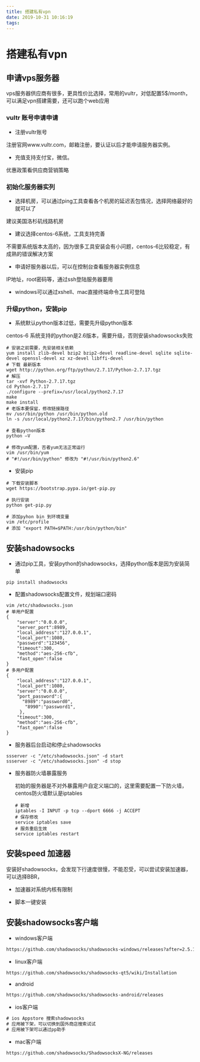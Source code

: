 ```yaml
---
title: 搭建私有vpn
date: 2019-10-31 10:16:19
tags:
---
```


# 搭建私有vpn

## 申请vps服务器

vps服务器供应商有很多，更具性价比选择，常用的vultr，对低配置5$/month，可以满足vpn搭建需要，还可以跑个web应用

### vultr 账号申请申请

- 注册vultr账号

注册官网www.vultr.com，邮箱注册，要认证以后才能申请服务器实例。

- 充值支持支付宝，微信。

优惠政策看供应商营销策略

### 初始化服务器实列

- 选择机房，可以通过ping工具查看各个机房的延迟丢包情况，选择网络最好的就可以了
  
建议美国洛杉矶线路机房

- 建议选择centos-6系统，工具支持完善

不需要系统版本太高的，因为很多工具安装会有小问题，centos-6比较稳定，有成熟的错误解决方案

- 申请好服务器以后，可以在控制台查看服务器实例信息

IP地址，root密码等，通过ssh登陆服务器要用

- windows可以通过xshell、mac直接终端命令工具可登陆

### 升级python，安装pip

- 系统默认python版本过低，需要先升级python版本

centos-6 系统支持的python是2.6版本，需要升级，否则安装shadowsocks失败
```shell
# 安装之前需要，先安装相关依赖
yum install zlib-devel bzip2 bzip2-devel readline-devel sqlite sqlite-devel openssl-devel xz xz-devel libffi-devel
# 下载 最新版本
wget http://python.org/ftp/python/2.7.17/Python-2.7.17.tgz
# 解压
tar -xvf Python-2.7.17.tgz
cd Python-2.7.17
./configure --prefix=/usr/local/python2.7.17
make
make install
# 老版本要保留，修改链接路径
mv /usr/bin/python /usr/bin/python.old
ln -s /usr/local/python2.7.17/bin/python2.7 /usr/bin/python

# 查看python版本
python –V

# 修改yum配置，否者yum无法正常运行
vim /usr/bin/yum
# "#!/usr/bin/python" 修改为 "#!/usr/bin/python2.6"
```

- 安装pip
```shell
# 下载安装脚本
wget https://bootstrap.pypa.io/get-pip.py

# 执行安装
python get-pip.py

# 添加pyhon bin 到环境变量
vim /etc/profile
# 添加 "export PATH=$PATH:/usr/bin/python/bin"
```

## 安装shadowsocks

- 通过pip工具，安装python的shadowsocks，选择python版本是因为安装简单
  
```shell
pip install shadowsocks
```

- 配置shadowsocks配置文件，规划端口密码

```shell
vim /etc/shadowsocks.json
# 单用户配置
{
    "server":"0.0.0.0",
    "server_port":8989,
    "local_address":"127.0.0.1",
    "local_port":1080,
    "password":"123456",
    "timeout":300,
    "method":"aes-256-cfb",
    "fast_open":false
}
# 多用户配置
{
    "local_address":"127.0.0.1",
    "local_port":1080,
    "server":"0.0.0.0",
    "port_password":{      
      "8989":"password0",  
       "8990":"password1",  
     },
    "timeout":300,
    "method":"aes-256-cfb",
    "fast_open":false
}
```

- 服务器后台启动和停止shadowsocks
  
```shell
ssserver -c "/etc/shadowsocks.json" -d start
ssserver -c "/etc/shadowsocks.json" -d stop
```

- 服务器防火墙暴露服务
  
  初始的服务器是不对外暴露用户自定义端口的，这里需要配置一下防火墙，centos防火墙默认是iptables
  ```shell
  # 新增
  iptables -I INPUT -p tcp --dport 6666 -j ACCEPT
  # 保存修改
  service iptables save
  # 服务重启生效
  service iptables restart
  ```

## 安装speed 加速器

安装好shadowsocks，会发现下行速度很慢，不能忍受，可以尝试安装加速器，可以选择BBR，

- 加速器对系统内核有限制

- 脚本一键安装

## 安装shadowsocks客户端

- windows客户端
  
```html
https://github.com/shadowsocks/shadowsocks-windows/releases?after=2.5.1
```

- linux客户端

```html
https://github.com/shadowsocks/shadowsocks-qt5/wiki/Installation
```

- android

```html
https://github.com/shadowsocks/shadowsocks-android/releases
```

- ios客户端

```html
# ios Appstore 搜索shadowsocks
# 应用被下架，可以切换到国外商店搜索试试
# 应用被下架可以通过pp助手
```

- mac客户端
  
```html
https://github.com/shadowsocks/ShadowsocksX-NG/releases
```